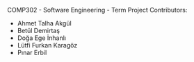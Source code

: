COMP302 - Software Engineering - Term Project
Contributors:
- Ahmet Talha Akgül
- Betül Demirtaş
- Doğa Ege İnhanlı
- Lütfi Furkan Karagöz
- Pınar Erbil
